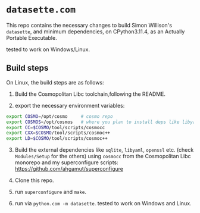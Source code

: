 # `datasette.com`

This repo contains the necessary changes to build Simon Willison's `datasette`,
and minimum dependencies, on CPython3.11.4, as an Actually Portable Executable.

tested to work on Windows/Linux.

## Build steps

On Linux, the build steps are as follows:

1. Build the Cosmopolitan Libc toolchain,following the README.

2. export the necessary environment variables:

```sh
export COSMO=/opt/cosmo     # cosmo repo
export COSMOS=/opt/cosmos   # where you plan to install deps like libyaml
export CC=$COSMO/tool/scripts/cosmocc 
export CXX=$COSMO/tool/scripts/cosmoc++
export LD=$COSMO/tool/scripts/cosmoc++
```

3. Build the external dependencies like `sqlite`, `libyaml`, `openssl` etc.
  (check `Modules/Setup` for the others) using `cosmocc` from the Cosmopolitan
  Libc monorepo and my superconfigure scripts:
  https://github.com/ahgamut/superconfigure

4. Clone this repo.

5. run `superconfigure` and `make`.

6. run via `python.com -m datasette`. tested to work on Windows and Linux.
